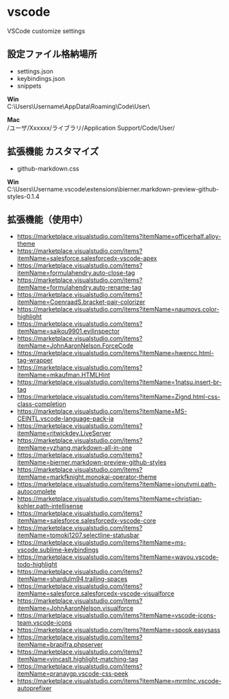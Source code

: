 # vscode
VSCode customize settings 

## 設定ファイル格納場所
- settings.json
- keybindings.json
- snippets

**Win**  
C:\Users\Username\AppData\Roaming\Code\User\

**Mac**  
/ユーザ/Xxxxxx/ライブラリ/Application Support/Code/User/

## 拡張機能 カスタマイズ
- github-markdown.css  

**Win**  
C:\Users\Username\.vscode\extensions\bierner.markdown-preview-github-styles-0.1.4


## 拡張機能（使用中）

- https://marketplace.visualstudio.com/items?itemName=officerhalf.alloy-theme
- https://marketplace.visualstudio.com/items?itemName=salesforce.salesforcedx-vscode-apex
- https://marketplace.visualstudio.com/items?itemName=formulahendry.auto-close-tag
- https://marketplace.visualstudio.com/items?itemName=formulahendry.auto-rename-tag
- https://marketplace.visualstudio.com/items?itemName=CoenraadS.bracket-pair-colorizer
- https://marketplace.visualstudio.com/items?itemName=naumovs.color-highlight
- https://marketplace.visualstudio.com/items?itemName=saikou9901.evilinspector
- https://marketplace.visualstudio.com/items?itemName=JohnAaronNelson.ForceCode
- https://marketplace.visualstudio.com/items?itemName=hwencc.html-tag-wrapper
- https://marketplace.visualstudio.com/items?itemName=mkaufman.HTMLHint
- https://marketplace.visualstudio.com/items?itemName=1natsu.insert-br-tag
- https://marketplace.visualstudio.com/items?itemName=Zignd.html-css-class-completion
- https://marketplace.visualstudio.com/items?itemName=MS-CEINTL.vscode-language-pack-ja
- https://marketplace.visualstudio.com/items?itemName=ritwickdey.LiveServer
- https://marketplace.visualstudio.com/items?itemName=yzhang.markdown-all-in-one
- https://marketplace.visualstudio.com/items?itemName=bierner.markdown-preview-github-styles
- https://marketplace.visualstudio.com/items?itemName=markfknight.monokai-operator-theme
- https://marketplace.visualstudio.com/items?itemName=ionutvmi.path-autocomplete
- https://marketplace.visualstudio.com/items?itemName=christian-kohler.path-intellisense
- https://marketplace.visualstudio.com/items?itemName=salesforce.salesforcedx-vscode-core
- https://marketplace.visualstudio.com/items?itemName=tomoki1207.selectline-statusbar
- https://marketplace.visualstudio.com/items?itemName=ms-vscode.sublime-keybindings
- https://marketplace.visualstudio.com/items?itemName=wayou.vscode-todo-highlight
- https://marketplace.visualstudio.com/items?itemName=shardulm94.trailing-spaces
- https://marketplace.visualstudio.com/items?itemName=salesforce.salesforcedx-vscode-visualforce
- https://marketplace.visualstudio.com/items?itemName=JohnAaronNelson.visualforce
- https://marketplace.visualstudio.com/items?itemName=vscode-icons-team.vscode-icons
- https://marketplace.visualstudio.com/items?itemName=spook.easysass
- https://marketplace.visualstudio.com/items?itemName=brapifra.phpserver
- https://marketplace.visualstudio.com/items?itemName=vincaslt.highlight-matching-tag
- https://marketplace.visualstudio.com/items?itemName=pranaygp.vscode-css-peek
- https://marketplace.visualstudio.com/items?itemName=mrmlnc.vscode-autoprefixer
